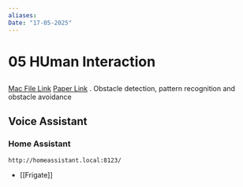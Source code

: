 ```yaml
---
aliases: 
Date: "17-05-2025"
---
```

# 05 HUman Interaction


## 
[Mac File Link](file:///Users/aruncs/Documents/AmritaOjectRecgRobot.pdf) [Paper Link](https://www.researchgate.net/publication/251892709_Object_recognition_and_obstacle_avoidance_robot) 
. Obstacle detection, pattern recognition and
obstacle avoidance

## Voice Assistant
### Home Assistant
```
http://homeassistant.local:8123/
```

- [[Frigate]]